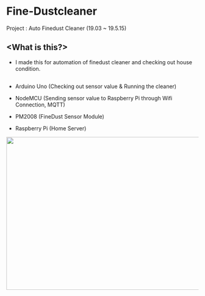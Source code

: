# Fine-Dustcleaner

Project : Auto Finedust Cleaner (19.03 ~ 19.5.15)

## <What is this?>
- I made this for automation of finedust cleaner and checking out house condition.

## <Hareware>
  
- Arduino Uno (Checking out sensor value & Running the cleaner)
  
- NodeMCU (Sending sensor value to Raspberry Pi through Wifi Connection, MQTT)

- PM2008 (FineDust Sensor Module)

- Raspberry Pi (Home Server)

<img src="https://user-images.githubusercontent.com/52377778/87112398-a1046180-c2a6-11ea-8735-7c66989c27ec.png" width="600" height="400" />  
